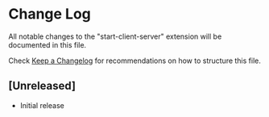 # Change Log

All notable changes to the "start-client-server" extension will be documented in this file.

Check [Keep a Changelog](http://keepachangelog.com/) for recommendations on how to structure this file.

## [Unreleased]

- Initial release